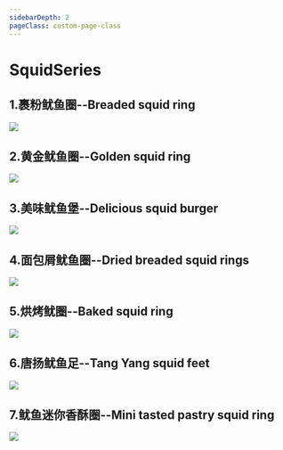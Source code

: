 ```yaml
---
sidebarDepth: 2
pageClass: custom-page-class
---
```

# SquidSeries

## 1.裹粉鱿鱼圈--Breaded squid ring
<div class="imgb" >
 <img  src="https://yuhuawebsite.oss-cn-hongkong.aliyuncs.com/A-S-1.%E8%A3%B9%E7%B2%89%E9%B1%BF%E9%B1%BC%E5%9C%88--Breaded%20squid%20ring.jpg">
</div>

## 2.黄金鱿鱼圈--Golden squid ring
<div class="imgb" >
 <img  src="https://yuhuawebsite.oss-cn-hongkong.aliyuncs.com/A-S-2.%E9%BB%84%E9%87%91%E9%B1%BF%E9%B1%BC%E5%9C%88--Golden%20squid%20ring.jpg">
</div>

## 3.美味鱿鱼堡--Delicious squid burger
<div class="imgb" >
 <img  src="https://yuhuawebsite.oss-cn-hongkong.aliyuncs.com/A-S-3.%E7%BE%8E%E5%91%B3%E9%B1%BF%E9%B1%BC%E5%A0%A1--Delicious%20squid%20burger.jpg">
</div>

## 4.面包屑鱿鱼圈--Dried breaded squid rings
<div class="imgb" >
 <img  src="https://yuhuawebsite.oss-cn-hongkong.aliyuncs.com/A-S-4.%E9%9D%A2%E5%8C%85%E5%B1%91%E9%B1%BF%E9%B1%BC%E5%9C%88--Dried%20breaded%20squid%20rings.jpg">
</div>

## 5.烘烤鱿圈--Baked squid ring
<div class="imgb" >
 <img  src="https://yuhuawebsite.oss-cn-hongkong.aliyuncs.com/A-S-5.%E7%83%98%E7%83%A4%E9%B1%BF%E5%9C%88--Baked%20squid%20ring.jpg">
</div>

## 6.唐扬鱿鱼足--Tang Yang squid feet
<div class="imgb" >
 <img  src="https://yuhuawebsite.oss-cn-hongkong.aliyuncs.com/A-S-6.%E5%94%90%E6%89%AC%E9%B1%BF%E9%B1%BC%E8%B6%B3--Tang%20Yang%20squid%20feet.jpg">
</div>

## 7.鱿鱼迷你香酥圈--Mini tasted pastry squid ring
<div class="imgb" >
 <img  src="https://yuhuawebsite.oss-cn-hongkong.aliyuncs.com/A-S-7.%E9%B1%BF%E9%B1%BC%E8%BF%B7%E4%BD%A0%E9%A6%99%E9%85%A5%E5%9C%88--Mini%20tasted%20pastry%20squid%20ring.jpg">
</div>
